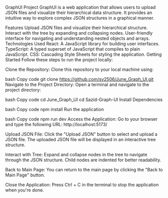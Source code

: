
GraphUI Project
GraphUI is a web application that allows users to upload JSON files and visualize their hierarchical data structure. It provides an intuitive way to explore complex JSON structures in a graphical manner.

Features
Upload JSON files and visualize their hierarchical structure.
Interact with the tree by expanding and collapsing nodes.
User-friendly interface for navigating and understanding nested objects and arrays.
Technologies Used
React: A JavaScript library for building user interfaces.
TypeScript: A typed superset of JavaScript that compiles to plain JavaScript.
CSS: Cascading Style Sheets for styling the application.
Getting Started
Follow these steps to run the project locally:

Clone the Repository: Clone this repository to your local machine using:

bash
Copy code
git clone https://github.com/sv2506/June_Graph_UI.git
Navigate to the Project Directory: Open a terminal and navigate to the project directory:

bash
Copy code
cd June_Graph_UI
cd Sazid-Graph-UI
Install Dependencies

bash
Copy code
npm install
Run the application

bash
Copy code
npm run dev
Access the Application: Go to your browser and type the following URL: http://localhost:5173/

Upload JSON File: Click the "Upload JSON" button to select and upload a JSON file. The uploaded JSON file will be displayed in an interactive tree structure.

Interact with Tree: Expand and collapse nodes in the tree to navigate through the JSON structure. Child nodes are indented for better readability.

Back to Main Page: You can return to the main page by clicking the "Back to Main Page" button.

Close the Application: Press Ctrl + C in the terminal to stop the application when you're done.

